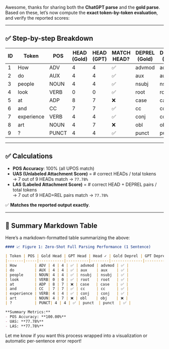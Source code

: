 Awesome, thanks for sharing both the **ChatGPT parse** and the **gold parse**. Based on these, let’s now compute the **exact token-by-token evaluation**, and verify the reported scores:

---

## ✅ Step-by-step Breakdown

| ID | Token      | POS | HEAD (Gold) | HEAD (GPT) | MATCH HEAD? | DEPREL (Gold) | DEPREL (GPT) | MATCH REL? |
|----|------------|-----|-------------|-------------|-------------|----------------|---------------|-------------|
| 1  | How        | ADV | 4           | 4           | ✅          | advmod         | advmod        | ✅          |
| 2  | do         | AUX | 4           | 4           | ✅          | aux            | aux           | ✅          |
| 3  | people     | NOUN| 4           | 4           | ✅          | nsubj          | nsubj         | ✅          |
| 4  | look       | VERB| 0           | 0           | ✅          | root           | root          | ✅          |
| 5  | at         | ADP | 8           | 7           | ❌          | case           | case          | ✅          |
| 6  | and        | CC  | 7           | 7           | ✅          | cc             | cc            | ✅          |
| 7  | experience | VERB| 4           | 4           | ✅          | conj           | conj          | ✅          |
| 8  | art        | NOUN| 4           | 7           | ❌          | obl            | obj           | ❌          |
| 9  | ?          | PUNCT| 4          | 4           | ✅          | punct          | punct         | ✅          |

---

## ✅ Calculations

- **POS Accuracy**: 100% (all UPOS match)
- **UAS (Unlabeled Attachment Score)** = # correct HEADs / total tokens  
  → 7 out of 9 HEADs match → `77.78%`
- **LAS (Labeled Attachment Score)** = # correct HEAD + DEPREL pairs / total tokens  
  → 7 out of 9 HEAD+REL pairs match → `77.78%`

✅ **Matches the reported output exactly**.

---

## 📝 Summary Markdown Table

Here’s a markdown-formatted table summarizing the above:

```markdown
#### 📈 Figure 1: Zero-Shot Full Parsing Performance (1 Sentence)

| Token | POS | Gold Head | GPT Head | Head ✓ | Gold Deprel | GPT Deprel | Deprel ✓ |
|-------|-----|-----------|----------|--------|--------------|-------------|-----------|
| How        | ADV | 4 | 4 | ✅ | advmod | advmod | ✅ |
| do         | AUX | 4 | 4 | ✅ | aux    | aux    | ✅ |
| people     | NOUN| 4 | 4 | ✅ | nsubj  | nsubj  | ✅ |
| look       | VERB| 0 | 0 | ✅ | root   | root   | ✅ |
| at         | ADP | 8 | 7 | ❌ | case   | case   | ✅ |
| and        | CC  | 7 | 7 | ✅ | cc     | cc     | ✅ |
| experience | VERB| 4 | 4 | ✅ | conj   | conj   | ✅ |
| art        | NOUN| 4 | 7 | ❌ | obl    | obj    | ❌ |
| ?          | PUNCT| 4 | 4 | ✅ | punct  | punct  | ✅ |

**Summary Metrics:**
- POS Accuracy: **100.00%**
- UAS: **77.78%**
- LAS: **77.78%**
```

Let me know if you want this process wrapped into a visualization or automatic per-sentence error report!

